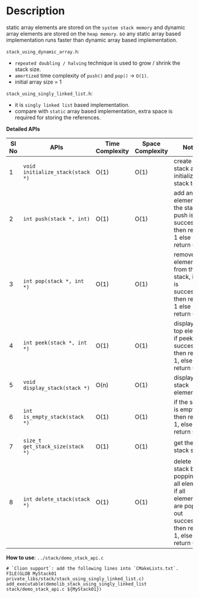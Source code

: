 # Description

static array elements are stored on the `system stack memory` and dynamic array elements are
 stored on the `heap memory`. so any static array based implementation runs faster than dynamic
  array based implementation.

`stack_using_dynamic_array.h`:
- `repeated doubling / halving` technique is used to grow / shrink the stack size.
- `amortized` time complexity of `push()` and `pop()` -> `O(1)`.
- initial array size = 1

`stack_using_singly_linked_list.h`:
- it is `singly linked list` based implementation.
- compare with `static` array based implementation, extra space is required for storing the references.

**Detailed APIs**

Sl No | APIs                             | Time Complexity | Space Complexity | Notes
------|----------------------------------|-----------------|------------------|------------------------------------------------------------------------------------
1     | `void initialize_stack(stack *)` | O(1)            | O(1)             | create the stack and initialize the stack top
2     | `int push(stack *, int)`         | O(1)            | O(1)             | add an element into the stack, if push is successful, then return 1 else return 0
3     | `int pop(stack *, int *)`        | O(1)            | O(1)             | remove an element from the stack, if pop is successful then return 1 else return 0 
4     | `int peek(stack *, int *)`       | O(1)            | O(1)             | display the top element, if peek is successful then return 1, else return 0
5     | `void display_stack(stack *)`    | O(n)            | O(1)             | display all stack elements
6     | `int is_empty_stack(stack *)`    | O(1)            | O(1)             | if the stack is empty then return 1, else return 0
7     | `size_t get_stack_size(stack *)` | O(1)            | O(1)             | get the stack size
8     | `int delete_stack(stack *)`     | O(1)            | O(1)              | delete the stack by popping out all elements, if all elements are popped out successfully then return 1, else return 0

**How to use**: `../stack/demo_stack_api.c`

```
# `Clion support`: add the following lines into `CMakeLists.txt`.
FILE(GLOB MyStack01 private_libs/stack/stack_using_singly_linked_list.c)
add_executable(demolib_stack_using_singly_linked_list stack/demo_stack_api.c ${MyStack01})
```